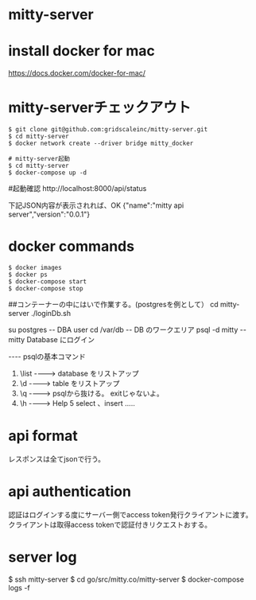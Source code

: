 # mitty-server

# install docker for mac
https://docs.docker.com/docker-for-mac/

# mitty-serverチェックアウト
```
$ git clone git@github.com:gridscaleinc/mitty-server.git
$ cd mitty-server
$ docker network create --driver bridge mitty_docker

# mitty-server起動
$ cd mitty-server
$ docker-compose up -d
```

#起動確認
http://localhost:8000/api/status

下記JSON内容が表示されれば、OK
{"name":"mitty api server","version":"0.0.1"}

# docker commands

```
$ docker images
$ docker ps
$ docker-compose start
$ docker-compose stop
```

##コンテーナーの中にはいで作業する。(postgresを例として）
cd mitty-server
./loginDb.sh

su postgres    -- DBA user 
cd /var/db     -- DB のワークエリア
psql -d mitty  -- mitty Database にログイン

---- psqlの基本コマンド
1)  \list    ----> database をリストアップ
2)  \d       ----> table をリストアップ
3)  \q       ----> psqlから抜ける。  exitじゃないよ。
4)  \h       ----> Help
5   select 、insert .....

# api format
レスポンスは全てjsonで行う。

# api authentication
認証はログインする度にサーバー側でaccess token発行クライアントに渡す。
クライアントは取得access tokenで認証付きリクエストおする。

# server log
$ ssh mitty-server
$ cd go/src/mitty.co/mitty-server
$ docker-compose logs -f

